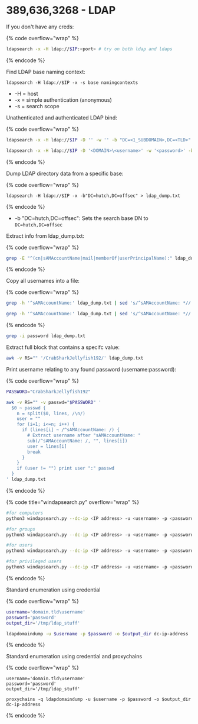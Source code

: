 # 389,636,3268 - LDAP

If you don't have any creds:

{% code overflow="wrap" %}
```sh
ldapsearch -x -H ldap://$IP:<port> # try on both ldap and ldaps
```
{% endcode %}

Find LDAP base naming context:

```shell
ldapsearch -H ldap://$IP -x -s base namingcontexts
```

* -H = host
* -x = simple authentication (anonymous)
* -s = search scope

Unathenticated and authenticated LDAP bind:

{% code overflow="wrap" %}
```sh
ldapsearch -x -H ldap://$IP -D '' -w '' -b "DC=<1_SUBDOMAIN>,DC=<TLD>"

ldapsearch -x -H ldap://$IP -D '<DOMAIN>\<username>' -w '<password>' -b "DC=<1_SUBDOMAIN>,DC=<TLD>"
```
{% endcode %}

Dump LDAP directory data from a specific base:

{% code overflow="wrap" %}
```shell
ldapsearch -H ldap://$IP -x -b"DC=hutch,DC=offsec" > ldap_dump.txt
```
{% endcode %}

* -b "DC=hutch,DC=offsec": Sets the search base DN to `DC=hutch,DC=offsec`&#x20;

Extract info from ldap\_dump.txt:

{% code overflow="wrap" %}
```sh
grep -E "^(cn|sAMAccountName|mail|memberOf|userPrincipalName):" ldap_dump.txt
```
{% endcode %}

Copy all usernames into a file:

{% code overflow="wrap" %}
```sh
grep -h '^sAMAccountName:' ldap_dump.txt | sed 's/^sAMAccountName: *//' > usernames.txt

grep -h '^sAMAccountName:' ldap_dump.txt | sed 's/^sAMAccountName: *//' | grep -v ' ' | sort -u > usernames.txt
```
{% endcode %}

```sh
grep -i password ldap_dump.txt
```

Extract full block that contains a specifc value:

```sh
awk -v RS="" '/CrabSharkJellyfish192/' ldap_dump.txt
```

Print username relating to any found password (username:password):

{% code overflow="wrap" %}
```sh
PASSWORD="CrabSharkJellyfish192"

awk -v RS="" -v passwd="$PASSWORD" '
  $0 ~ passwd {
    n = split($0, lines, /\n/)
    user = ""
    for (i=1; i<=n; i++) {
      if (lines[i] ~ /^sAMAccountName: /) {
        # Extract username after "sAMAccountName: "
        sub(/^sAMAccountName: /, "", lines[i])
        user = lines[i]
        break
      }
    }
    if (user != "") print user ":" passwd
  }
' ldap_dump.txt

```
{% endcode %}





{% code title="windapsearch.py" overflow="wrap" %}
```sh
#for computers
python3 windapsearch.py --dc-ip <IP address> -u <username> -p <password> --computers

#for groups
python3 windapsearch.py --dc-ip <IP address> -u <username> -p <password> --groups

#for users
python3 windapsearch.py --dc-ip <IP address> -u <username> -p <password> --da

#for privileged users
python3 windapsearch.py --dc-ip <IP address> -u <username> -p <password> --privileged-users
```
{% endcode %}



Standard enumeration using credential

{% code overflow="wrap" %}
```sh
username='domain.tld\username'
password='password'
output_dir='/tmp/ldap_stuff'

ldapdomaindump -u $username -p $password -o $output_dir dc-ip-address
```
{% endcode %}

Standard enumeration using credential and proxychains

{% code overflow="wrap" %}
```shell
username='domain.tld\username'
password='password'
output_dir='/tmp/ldap_stuff'

proxychains -q ldapdomaindump -u $username -p $password -o $output_dir dc-ip-address
```
{% endcode %}

